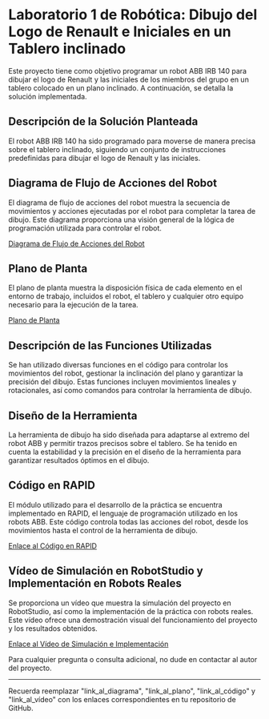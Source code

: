 # Laboratorio 1 de Robótica: Dibujo del Logo de Renault e Iniciales en un Tablero inclinado

Este proyecto tiene como objetivo programar un robot ABB IRB 140 para dibujar el logo de Renault y las iniciales de los miembros del grupo en un tablero colocado en un plano inclinado. A continuación, se detalla la solución implementada.

## Descripción de la Solución Planteada

El robot ABB IRB 140 ha sido programado para moverse de manera precisa sobre el tablero inclinado, siguiendo un conjunto de instrucciones predefinidas para dibujar el logo de Renault y las iniciales.

## Diagrama de Flujo de Acciones del Robot

El diagrama de flujo de acciones del robot muestra la secuencia de movimientos y acciones ejecutadas por el robot para completar la tarea de dibujo. Este diagrama proporciona una visión general de la lógica de programación utilizada para controlar el robot.

[Diagrama de Flujo de Acciones del Robot](diagramaflujo.png)

## Plano de Planta

El plano de planta muestra la disposición física de cada elemento en el entorno de trabajo, incluidos el robot, el tablero y cualquier otro equipo necesario para la ejecución de la tarea.

[Plano de Planta](link_al_plano)

## Descripción de las Funciones Utilizadas

Se han utilizado diversas funciones en el código para controlar los movimientos del robot, gestionar la inclinación del plano y garantizar la precisión del dibujo. Estas funciones incluyen movimientos lineales y rotacionales, así como comandos para controlar la herramienta de dibujo.

## Diseño de la Herramienta

La herramienta de dibujo ha sido diseñada para adaptarse al extremo del robot ABB y permitir trazos precisos sobre el tablero. Se ha tenido en cuenta la estabilidad y la precisión en el diseño de la herramienta para garantizar resultados óptimos en el dibujo.

## Código en RAPID

El módulo utilizado para el desarrollo de la práctica se encuentra implementado en RAPID, el lenguaje de programación utilizado en los robots ABB. Este código controla todas las acciones del robot, desde los movimientos hasta el control de la herramienta de dibujo.

[Enlace al Código en RAPID](link_al_código)

## Vídeo de Simulación en RobotStudio y Implementación en Robots Reales

Se proporciona un vídeo que muestra la simulación del proyecto en RobotStudio, así como la implementación de la práctica con robots reales. Este vídeo ofrece una demostración visual del funcionamiento del proyecto y los resultados obtenidos.

[Enlace al Vídeo de Simulación e Implementación](link_al_vídeo)

Para cualquier pregunta o consulta adicional, no dude en contactar al autor del proyecto.

---
Recuerda reemplazar "link_al_diagrama", "link_al_plano", "link_al_código" y "link_al_vídeo" con los enlaces correspondientes en tu repositorio de GitHub.
